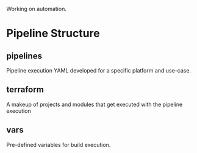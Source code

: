 Working on automation.

# Pipeline Structure

## pipelines

Pipeline execution YAML developed for a specific platform and use-case. 

## terraform

A makeup of projects and modules that get executed with the pipeline execution

## vars

Pre-defined variables for build execution.
